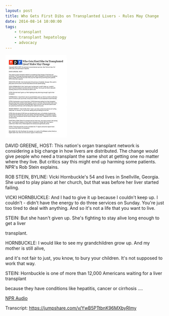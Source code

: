 ```yaml
---
layout: post
title: Who Gets First Dibs on Transplanted Livers - Rules May Change
date: 2014-08-14 10:00:00
tags:
    - transplant
    - transplant hepatology
    - advocacy
---
```


![](/assets/images/who-gets-first-dibs-on-transplanted-livers-rules-may-change.jpg)

DAVID GREENE, HOST: This nation's organ transplant network is considering a big change in how livers are  distributed. The change would give people who need a transplant the same shot at getting one no matter where they live. But critics say this might end up harming some patients. NPR's Rob Stein explains. 

ROB STEIN, BYLINE: Vicki Hornbuckle's 54 and lives in Snellville, Georgia. She used to play piano at her church, but that was before her liver started failing. 

VICKI HORNBUCKLE: And I had to give it up because I couldn't keep up. I couldn't - didn't have the energy to do three services on Sunday. You're just too tired to deal with anything. And so it's not a life that you want to live. 

STEIN: But she hasn't given up. She's fighting to stay alive long enough to get a liver 

transplant. 

HORNBUCKLE: I would like to see my grandchildren grow up. And my mother is still alive, 

and it's not fair to just, you know, to bury your children. It's not supposed to work that way. 

STEIN: Hornbuckle is one of more than 12,000 Americans waiting for a liver transplant 

because they have conditions like hepatitis, cancer or cirrhosis .... 

[NPR Audio](http://www.npr.org/player/v2/mediaPlayer.html?action=1&t=1&islist=false&id=339579923&m=340289327) 

Transcript: <https://jumpshare.com/v/YwB5PTtbnK96MXbyRImy>